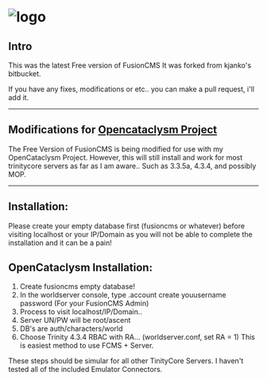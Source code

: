 # ![logo](http://hysteria-gaming.org/img/logo.png) 

## Intro
This was the latest Free version of FusionCMS
It was forked from kjanko's bitbucket.

If you have any fixes, modifications or etc.. you can make a pull request, i'll add it.

-----------------------------------------------------------------------------------------

## Modifications for [Opencataclysm Project](https://github.com/cbunting99/OpenCataclysm)

The Free Version of FusionCMS is being modified for use with my OpenCataclysm Project.
However, this will still install and work for most trinitycore servers as far as I am
aware.. Such as 3.3.5a, 4.3.4, and possibly MOP.

-----------------------------------------------------------------------------------------

## Installation:

Please create your empty database first (fusioncms or whatever) before visiting localhost or
your IP/Domain as you will not be able to complete the installation and it can be a pain!

## OpenCataclysm Installation:
1. Create fusioncms empty database!
2. In the worldserver console, type .account create youusername password (For your FusionCMS Admin)
3. Process to visit localhost/IP/Domain..
4. Server UN/PW will be root/ascent
5. DB's are auth/characters/world
6. Choose Trinity 4.3.4 RBAC with RA... (worldserver.conf, set RA = 1) This is easiest method to use FCMS + Server.


These steps should be simular for all other TinityCore Servers. I haven't tested all of the included Emulator Connectors.
